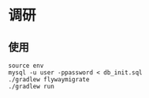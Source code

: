 # 调研

## 使用
```
source env
mysql -u user -ppassword < db_init.sql
./gradlew flywaymigrate
./gradlew run
```
